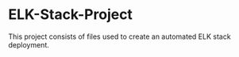 # ELK-Stack-Project
This project consists of files used to create an automated ELK stack deployment. 
